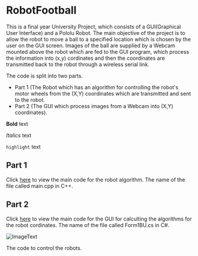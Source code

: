# RobotFootball


This is a final year University Project, which consists of a GUI(Graphical User Interface) and a Pololu Robot. The main objective of the project is to allow the robot to move a ball to a specified location which is chosen by the user on the GUI screen. Images of the ball are supplied by a Webcam mounted above the robot which are fed to the GUI program, which process the information into (x,y) cordinates and then the coordinates are transmitted back to the robot through a wireless serial link.   

The code is split into two parts. 

- Part 1 (The Robot which has an algorithm for controlling the robot's motor wheels from the (X,Y) coordinates which are transmitted and sent to the robot.  
- Part 2 (The GUI which process images from a Webcam into (X,Y) coordinates).

**Bold** text

*Italics* text

`highlight` text

## Part 1 

Click [here](/RobotCode/main.cpp) to view the main code for the robot algorithm. The name of the file called main.cpp in C++.

## Part 2

Click [here](/GUI/Form1BU.cs) to view the main code for the GUI for calculting the algorithms for the robot cordinates. The name of the file called Form1BU.cs in C#. 

![ImageText](imageName.JPG?raw=true "Description")

The code to control the robots.
